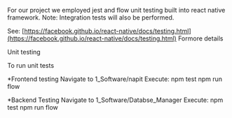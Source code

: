 For our project we employed jest and flow unit testing built into react native framework.
Note: Integration tests will also be performed.

See: [https://facebook.github.io/react-native/docs/testing.html](https://facebook.github.io/react-native/docs/testing.html) Formore details

Unit testing

To run unit tests

*Frontend testing 
Navigate to 1_Software/napit
Execute: 
npm test
npm run flow

*Backend Testing
Navigate to 1_Software/Databse_Manager
Execute: 
npm test
npm run flow

